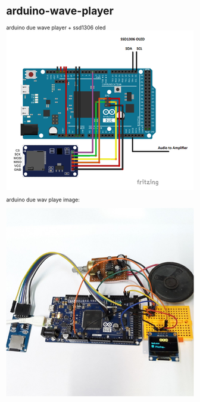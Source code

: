 # arduino-wave-player
arduino due wave player + ssd1306 oled
![alt text](https://github.com/Behnamzaki/arduino-wave-player/blob/main/2410011551988695763.png?raw=true)  


arduino due wav playe image:

![alt text](https://github.com/Behnamzaki/arduino-wave-player/blob/main/arduino-wav-player.jpg?raw=true)
